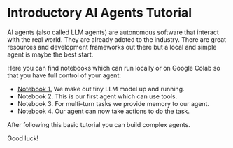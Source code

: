 # Introductory AI Agents Tutorial

AI agents (also called LLM agents) are autonomous software that interact with the real world. They are already adoted to the industry. There are great resources and development frameworks out there but a local and simple agent is maybe the best start. 

Here you can find notebooks which can run locally or on Google Colab so that you have full control of your agent:

- [Notebook 1.](https://nbsanity.com/unverciftci/agents_intro/blob/main/N1.ipynb) We make out tiny LLM model up and running.
- Notebook 2. This is our first agent which can use tools.
- Notebook 3. For multi-turn tasks we provide memory to our agent.
- Notebook 4. Our agent can now take actions to do the task.

After following this basic tutorial you can build complex agents.

Good luck!
